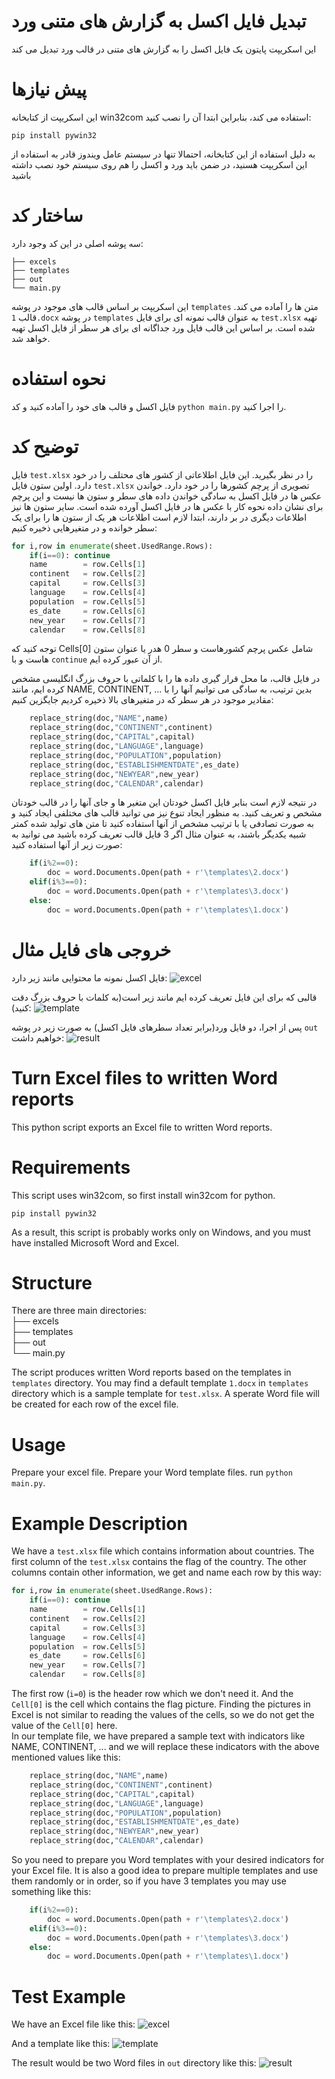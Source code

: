 # تبدیل فایل اکسل به گزارش های متنی ورد
این اسکریپت پایتون یک فایل اکسل را به گزارش های متنی در قالب ورد تبدیل می کند
# پیش نیازها
این اسکریپت از کتابخانه win32com استفاده می کند، بنابراین ابتدا آن را نصب کنید:
```
pip install pywin32
```

به دلیل استفاده از این کتابخانه، احتمالا تنها در سیستم عامل ویندوز قادر به استفاده از این اسکریپت هسنید، در ضمن باید ورد و اکسل را هم روی سیستم خود نصب داشته باشید

# ساختار کد
سه پوشه اصلی در این کد وجود دارد:  
```
├── excels  
├── templates  
├── out  
└── main.py   
```

این اسکریپت بر اساس قالب های موجود در پوشه `templates` متن ها را آماده می کند.
قالب `1.docx` در پوشه `templates` به عنوان قالب نمونه ای برای فایل `test.xlsx` تهیه شده است.
بر اساس این قالب فایل ورد جداگانه ای برای هر سطر از فایل اکسل تهیه خواهد شد.

# نحوه استفاده
فایل اکسل و قالب های خود را آماده کنید و کد `python main.py` را اجرا کنید.

# توضیح کد
فایل `test.xlsx` را در نظر بگیرید. این فایل اطلاعاتی از کشور های محتلف را در خود دارد.
اولین ستون فایل `test.xlsx` تصویری از پرچم کشورها را در خود دارد. خواندن عکس ها در فایل اکسل به سادگی خواندن داده های سطر و ستون ها نیست و این پرچم برای نشان داده نحوه کار با عکس ها در فایل اکسل آورده شده است.
سایر ستون ها نیز اطلاعات دیگری در بر دارند، ابتدا لازم است اطلاعات هر یک از ستون ها را برای یک سطر خوانده و در متغیرهایی ذخیره کنیم:
```python
for i,row in enumerate(sheet.UsedRange.Rows):
    if(i==0): continue
    name        = row.Cells[1]
    continent   = row.Cells[2]
    capital     = row.Cells[3]
    language    = row.Cells[4]
    population  = row.Cells[5]
    es_date     = row.Cells[6]
    new_year    = row.Cells[7]
    calendar    = row.Cells[8]
```

توجه کنید که Cells[0] شامل عکس پرچم کشورهاست و سطر 0 هدر یا عنوان ستون هاست و با `continue` از آن عبور کرده ایم.

در فایل قالب، ما محل قرار گیری داده ها را با کلماتی با حروف بزرگ انگلیسی مشخص کرده ایم، مانند NAME, CONTINENT, ... بدین ترتیب، به سادگی می توانیم آنها را با مقادیر موجود در هر سطر که در متغیرهای بالا ذخیره کردیم جایگزین کنیم:
```python
    replace_string(doc,"NAME",name)
    replace_string(doc,"CONTINENT",continent)
    replace_string(doc,"CAPITAL",capital)
    replace_string(doc,"LANGUAGE",language)
    replace_string(doc,"POPULATION",population)
    replace_string(doc,"ESTABLISHMENTDATE",es_date)
    replace_string(doc,"NEWYEAR",new_year)
    replace_string(doc,"CALENDAR",calendar)
```

در نتیجه لازم است بنابر فایل اکسل خودتان این متغیر ها و جای آنها را در قالب خودتان مشخص و تعریف کنید.
به منظور ایجاد تنوع نیز می توانید قالب های مختلفی ایجاد کنید و به صورت تصادفی یا با ترتیب مشخص از آنها استفاده کنید تا متن های تولید شده کمتر شبیه یکدیگر باشند، به عنوان مثال اگر 3 فایل قالب تعریف کرده باشید می توانید به صورت زیر از آنها استفاده کنید:
```python
    if(i%2==0):
        doc = word.Documents.Open(path + r'\templates\2.docx')
    elif(i%3==0):
        doc = word.Documents.Open(path + r'\templates\3.docx')
    else:
        doc = word.Documents.Open(path + r'\templates\1.docx')
```

# خروجی های فایل مثال
فایل اکسل نمونه ما محتوایی مانند زیر دارد:
![excel](https://github.com/shahind/written-word-report-from-excel/blob/5cb9e47b6f427f4f57daf2394eb0c1ceb13b331f/excel.png)

قالبی که برای این فایل تعریف کرده ایم مانند زیر است(به کلمات با حروف بزرگ دقت کنید):
![template](https://github.com/shahind/written-word-report-from-excel/blob/5cb9e47b6f427f4f57daf2394eb0c1ceb13b331f/word.png)

پس از اجرا، دو فایل ورد(برابر تعداد سطرهای فایل اکسل) به صورت زیر در پوشه `out` خواهیم داشت:
![result](https://github.com/shahind/written-word-report-from-excel/blob/5cb9e47b6f427f4f57daf2394eb0c1ceb13b331f/out.png)


# Turn Excel files to written Word reports
This python script exports an Excel file to written Word reports.

# Requirements
This script uses win32com, so first install win32com for python.
```
pip install pywin32
```

As a result, this script is probably works only on Windows, and you must have installed Microsoft Word and Excel.

# Structure
There are three main directories:  
├── excels  
├── templates  
├── out  
└── main.py   

The script produces written Word reports based on the templates in `templates` directory.
You may find a default template `1.docx` in `templates` directory which is a sample template for `test.xlsx`.
A sperate Word file will be created for each row of the excel file.

# Usage
Prepare your excel file. Prepare your Word template files. run `python main.py`.

# Example Description
We have a `test.xlsx` file which contains information about countries. The first column of the `test.xlsx` contains the flag of the country.
The other columns contain other information, we get and name each row by this way:
```python
for i,row in enumerate(sheet.UsedRange.Rows):
    if(i==0): continue
    name        = row.Cells[1]
    continent   = row.Cells[2]
    capital     = row.Cells[3]
    language    = row.Cells[4]
    population  = row.Cells[5]
    es_date     = row.Cells[6]
    new_year    = row.Cells[7]
    calendar    = row.Cells[8]
```
The first row (`i=0`) is the header row which we don't need it. And the `Cell[0]` is the cell which contains the flag picture. Finding the pictures in Excel is not similar to reading the values of the cells, so we do not get the value of the `Cell[0]` here.  
In our template file, we have prepared a sample text with indicators like NAME, CONTINENT, ... and we will replace these indicators with the above mentioned values like this:
```python
    replace_string(doc,"NAME",name)
    replace_string(doc,"CONTINENT",continent)
    replace_string(doc,"CAPITAL",capital)
    replace_string(doc,"LANGUAGE",language)
    replace_string(doc,"POPULATION",population)
    replace_string(doc,"ESTABLISHMENTDATE",es_date)
    replace_string(doc,"NEWYEAR",new_year)
    replace_string(doc,"CALENDAR",calendar)
```

So you need to prepare you Word templates with your desired indicators for your Excel file. 
It is also a good idea to prepare multiple templates and use them randomly or in order, so if you have 3 templates you may use something like this:
```python
    if(i%2==0):
        doc = word.Documents.Open(path + r'\templates\2.docx')
    elif(i%3==0):
        doc = word.Documents.Open(path + r'\templates\3.docx')
    else:
        doc = word.Documents.Open(path + r'\templates\1.docx')
```

# Test Example
We have an Excel file like this:
![excel](https://github.com/shahind/written-word-report-from-excel/blob/5cb9e47b6f427f4f57daf2394eb0c1ceb13b331f/excel.png)

And a template like this:
![template](https://github.com/shahind/written-word-report-from-excel/blob/5cb9e47b6f427f4f57daf2394eb0c1ceb13b331f/word.png)

The result would be two Word files in `out` directory like this:
![result](https://github.com/shahind/written-word-report-from-excel/blob/5cb9e47b6f427f4f57daf2394eb0c1ceb13b331f/out.png)
